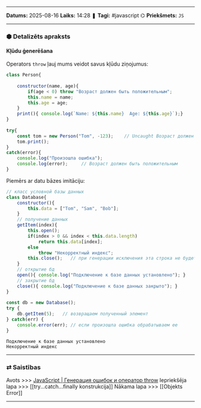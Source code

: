 ___

**Datums:** 2025-08-16
**Laiks:** 14:28
❚ **Tagi:** #javascript 
⌬ **Priekšmets:**  `JS`

---
### ⬢ Detalizēts apraksts
#### Kļūdu ģenerēšana

Operators `throw` ļauj mums veidot savus kļūdu ziņojumus:

```js
class Person{
  
    constructor(name, age){
        if(age < 0) throw "Возраст должен быть положительным";
        this.name = name;
        this.age = age;
    }
    print(){ console.log(`Name: ${this.name}  Age: ${this.age}`);}
}
     
try{
    const tom = new Person("Tom", -123);    // Uncaught Возраст должен быть положительным
    tom.print();
}
catch(error){
    console.log("Произошла ошибка");
    console.log(error);     // Возраст должен быть положительным
}
```

Piemērs ar datu bāzes imitāciju:

```js
// класс условной базы данных
class Database{
    constructor(){
        this.data = ["Tom", "Sam", "Bob"];
    }
    // получение данных
    getItem(index){ 
        this.open();
        if(index > 0 && index < this.data.length)
            return this.data[index];
        else
            throw "Некорректный индекс";
        this.close();   // при генерации исключения эта строка не будет выполняться
    }
    // открытие бд
    open(){ console.log("Подключение к базе данных установлено"); }
    // закрытие бд
    close(){ console.log("Подключение к базе данных закрыто"); }
}
 
const db = new Database();
try {
    db.getItem(5);   // возвращаем полученный элемент
} catch(err) {
    console.error(err); // если произошла ошибка обрабатываем ее 
}
```

```
Подключение к базе данных установлено
Некорректный индекс
```

---
### ⇄ Saistības

Avots >>> [JavaScript \| Генерация ошибок и оператор throw](https://metanit.com/web/javascript/16.2.php)
Iepriekšēja lapa >>> [[try...catch...finally konstrukcija]]
Nākama lapa >>> [[Objekts Error]]

---